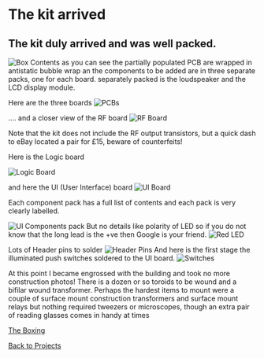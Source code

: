 # The kit arrived

## The kit duly arrived and was well packed.
![Box Contents](/images/IMG_1343.JPG)
as you can see the partially populated PCB are wrapped in antistatic bubble wrap an the components to be added are in three separate packs, one for each board. separately packed is the loudspeaker and the LCD display module.

Here are the three boards
![PCBs](/images/IMG_1345.JPG)

.... and a closer view of the RF board
![RF Board](/images/IMG_1346.jpg)

Note that the kit does not include the RF output transistors, but a quick dash to eBay located a pair for £15, beware of counterfeits!

Here is the Logic board 

![Logic Board](/images/IMG_1347.JPG)


and here the UI (User Interface) board
![UI Board](/images/IMG_1348.JPG)

Each component pack has a full list of contents and each pack is very clearly labelled. 

![UI Components pack](/images/IMG_1349.JPG)
 But no details like polarity of LED so if you do not know that the long lead is the +ve then Google is your friend.
![Red LED](/images/IMG_1350.JPG)

Lots of Header pins to solder
![Header Pins](/images/IMG_1351.JPG)
And here is the first stage the illuminated push switches soldered to the UI board.
![Switches](/images/IMG_1352.JPG)

At this point I became engrossed with the building and took no more construction photos! There is a dozen or so toroids to be wound and a bifilar wound transformer. Perhaps the hardest items to mount were a couple of surface mount construction transformers and surface mount relays but nothing required tweezers or microscopes, though an extra pair of reading glasses comes in handy at times

[The Boxing](casing.md)

[Back to Projects](projects.md)
